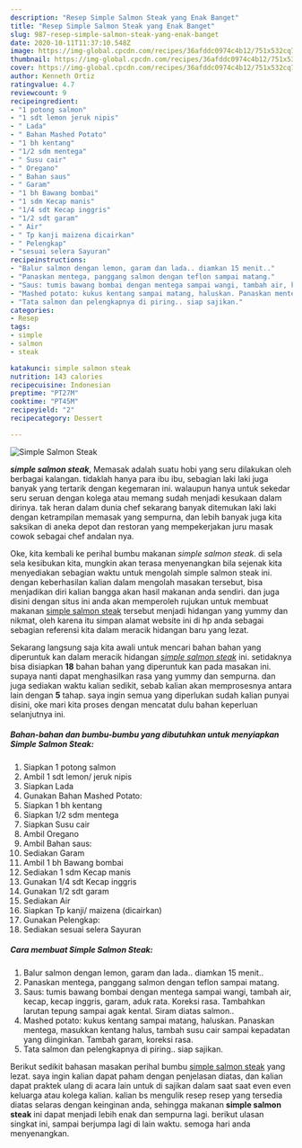 ```yaml
---
description: "Resep Simple Salmon Steak yang Enak Banget"
title: "Resep Simple Salmon Steak yang Enak Banget"
slug: 987-resep-simple-salmon-steak-yang-enak-banget
date: 2020-10-11T11:37:10.548Z
image: https://img-global.cpcdn.com/recipes/36afddc0974c4b12/751x532cq70/simple-salmon-steak-foto-resep-utama.jpg
thumbnail: https://img-global.cpcdn.com/recipes/36afddc0974c4b12/751x532cq70/simple-salmon-steak-foto-resep-utama.jpg
cover: https://img-global.cpcdn.com/recipes/36afddc0974c4b12/751x532cq70/simple-salmon-steak-foto-resep-utama.jpg
author: Kenneth Ortiz
ratingvalue: 4.7
reviewcount: 9
recipeingredient:
- "1 potong salmon"
- "1 sdt lemon jeruk nipis"
- " Lada"
- " Bahan Mashed Potato"
- "1 bh kentang"
- "1/2 sdm mentega"
- " Susu cair"
- " Oregano"
- " Bahan saus"
- " Garam"
- "1 bh Bawang bombai"
- "1 sdm Kecap manis"
- "1/4 sdt Kecap inggris"
- "1/2 sdt garam"
- " Air"
- " Tp kanji maizena dicairkan"
- " Pelengkap"
- "sesuai selera Sayuran"
recipeinstructions:
- "Balur salmon dengan lemon, garam dan lada.. diamkan 15 menit.."
- "Panaskan mentega, panggang salmon dengan teflon sampai matang."
- "Saus: tumis bawang bombai dengan mentega sampai wangi, tambah air, kecap, kecap inggris, garam, aduk rata. Koreksi rasa. Tambahkan larutan tepung sampai agak kental. Siram diatas salmon.."
- "Mashed potato: kukus kentang sampai matang, haluskan. Panaskan mentega, masukkan kentang halus, tambah susu cair sampai kepadatan yang diinginkan. Tambah garam, koreksi rasa."
- "Tata salmon dan pelengkapnya di piring.. siap sajikan."
categories:
- Resep
tags:
- simple
- salmon
- steak

katakunci: simple salmon steak 
nutrition: 143 calories
recipecuisine: Indonesian
preptime: "PT27M"
cooktime: "PT45M"
recipeyield: "2"
recipecategory: Dessert

---
```



![Simple Salmon Steak](https://img-global.cpcdn.com/recipes/36afddc0974c4b12/751x532cq70/simple-salmon-steak-foto-resep-utama.jpg)

<b><i>simple salmon steak</i></b>, Memasak adalah suatu hobi yang seru dilakukan oleh berbagai kalangan. tidaklah hanya para ibu ibu, sebagian laki laki juga banyak yang tertarik dengan kegemaran ini. walaupun hanya untuk sekedar seru seruan dengan kolega atau memang sudah menjadi kesukaan dalam dirinya. tak heran dalam dunia chef sekarang banyak ditemukan laki laki dengan ketrampilan memasak yang sempurna, dan lebih banyak juga kita saksikan di aneka depot dan restoran yang mempekerjakan juru masak cowok sebagai chef andalan nya.



Oke, kita kembali ke perihal bumbu makanan <i>simple salmon steak</i>. di sela sela kesibukan kita, mungkin akan terasa menyenangkan bila sejenak kita menyediakan sebagian waktu untuk mengolah simple salmon steak ini. dengan keberhasilan kalian dalam mengolah masakan tersebut, bisa menjadikan diri kalian bangga akan hasil makanan anda sendiri. dan juga disini dengan situs ini anda akan memperoleh rujukan untuk membuat makanan <u>simple salmon steak</u> tersebut menjadi hidangan yang yummy dan nikmat, oleh karena itu simpan alamat website ini di hp anda sebagai sebagian referensi kita dalam meracik hidangan baru yang lezat.


Sekarang langsung saja kita awali untuk mencari bahan bahan yang diperuntuk kan dalam meracik hidangan <u><i>simple salmon steak</i></u> ini. setidaknya bisa disiapkan <b>18</b> bahan bahan yang diperuntuk kan pada masakan ini. supaya nanti dapat menghasilkan rasa yang yummy dan sempurna. dan juga sediakan waktu kalian sedikit, sebab kalian akan memprosesnya antara lain dengan <b>5</b> tahap. saya ingin semua yang diperlukan sudah kalian punyai disini, oke mari kita proses dengan mencatat dulu bahan keperluan selanjutnya ini.

<!--inarticleads1-->

##### Bahan-bahan dan bumbu-bumbu yang dibutuhkan untuk menyiapkan Simple Salmon Steak:

1. Siapkan 1 potong salmon
1. Ambil 1 sdt lemon/ jeruk nipis
1. Siapkan  Lada
1. Gunakan  Bahan Mashed Potato:
1. Siapkan 1 bh kentang
1. Siapkan 1/2 sdm mentega
1. Siapkan  Susu cair
1. Ambil  Oregano
1. Ambil  Bahan saus:
1. Sediakan  Garam
1. Ambil 1 bh Bawang bombai
1. Sediakan 1 sdm Kecap manis
1. Gunakan 1/4 sdt Kecap inggris
1. Gunakan 1/2 sdt garam
1. Sediakan  Air
1. Siapkan  Tp kanji/ maizena (dicairkan)
1. Gunakan  Pelengkap:
1. Sediakan sesuai selera Sayuran




<!--inarticleads2-->

##### Cara membuat Simple Salmon Steak:

1. Balur salmon dengan lemon, garam dan lada.. diamkan 15 menit..
1. Panaskan mentega, panggang salmon dengan teflon sampai matang.
1. Saus: tumis bawang bombai dengan mentega sampai wangi, tambah air, kecap, kecap inggris, garam, aduk rata. Koreksi rasa. Tambahkan larutan tepung sampai agak kental. Siram diatas salmon..
1. Mashed potato: kukus kentang sampai matang, haluskan. Panaskan mentega, masukkan kentang halus, tambah susu cair sampai kepadatan yang diinginkan. Tambah garam, koreksi rasa.
1. Tata salmon dan pelengkapnya di piring.. siap sajikan.




Berikut sedikit bahasan masakan perihal bumbu <u>simple salmon steak</u> yang lezat. saya ingin kalian dapat paham dengan penjelasan diatas, dan kalian dapat praktek ulang di acara lain untuk di sajikan dalam saat saat even even keluarga atau kolega kalian. kalian bs mengulik resep resep yang tersedia diatas selaras dengan keinginan anda, sehingga makanan <b>simple salmon steak</b> ini dapat menjadi lebih enak dan sempurna lagi. berikut ulasan singkat ini, sampai berjumpa lagi di lain waktu. semoga hari anda menyenangkan.
